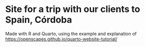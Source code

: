 # Site for a trip with our clients to Spain, Córdoba
Made with R and Quarto, using the example and explanation of https://openscapes.github.io/quarto-website-tutorial/
